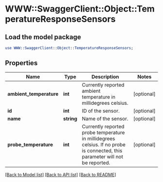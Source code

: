 # WWW::SwaggerClient::Object::TemperatureResponseSensors

## Load the model package
```perl
use WWW::SwaggerClient::Object::TemperatureResponseSensors;
```

## Properties
Name | Type | Description | Notes
------------ | ------------- | ------------- | -------------
**ambient_temperature** | **int** | Currently reported ambient temperature in millidegrees celsius. | [optional] 
**id** | **int** | ID of the sensor. | [optional] 
**name** | **string** | Name of the sensor. | [optional] 
**probe_temperature** | **int** | Currently reported probe temperature in millidegrees celsius. If no probe is connected, this parameter will not be reported. | [optional] 

[[Back to Model list]](../README.md#documentation-for-models) [[Back to API list]](../README.md#documentation-for-api-endpoints) [[Back to README]](../README.md)


